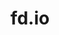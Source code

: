 ---
permalink: /engineering/projects/fd.io/
project_link_name: fd.io
statsAvailable: 'true'
title: fd.io
---